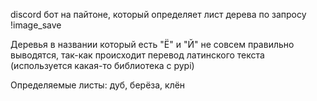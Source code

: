 discord бот на пайтоне, который определяет лист дерева по запросу !image_save

Деревья в названии который есть  "Ё" и "Й" не совсем правильно выводятся, так-как происходит перевод латинского текста (используется какая-то библиотека с pypi)

Определяемые листы: дуб, берёза, клён
